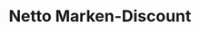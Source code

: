 ---
title: "Netto Marken-Discount"
url: /bergheim/netto-marken-discount-frenser-strasse/
shop: Supermarkt
---
